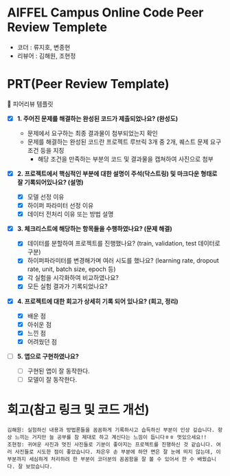 # AIFFEL Campus Online Code Peer Review Templete
- 코더 : 류지호, 변종현
- 리뷰어 : 김해원, 조현정

# PRT(Peer Review Template)

🤔 피어리뷰 템플릿

- [x]  **1. 주어진 문제를 해결하는 완성된 코드가 제출되었나요? (완성도)**
    - 문제에서 요구하는 최종 결과물이 첨부되었는지 확인
    - 문제를 해결하는 완성된 코드란 프로젝트 루브릭 3개 중 2개, 
    퀘스트 문제 요구조건 등을 지칭
        - 해당 조건을 만족하는 부분의 코드 및 결과물을 캡쳐하여 사진으로 첨부

- [x]  **2. 프로젝트에서 핵심적인 부분에 대한 설명이 주석(닥스트링) 및 마크다운 형태로 잘 기록되어있나요? (설명)**
    - [x]  모델 선정 이유
    - [x]  하이퍼 파라미터 선정 이유
    - [x]  데이터 전처리 이유 또는 방법 설명

- [x]  **3. 체크리스트에 해당하는 항목들을 수행하였나요? (문제 해결)**
    - [x]  데이터를 분할하여 프로젝트를 진행했나요? (train, validation, test 데이터로 구분)
    - [x]  하이퍼파라미터를 변경해가며 여러 시도를 했나요? (learning rate, dropout rate, unit, batch size, epoch 등)
    - [x]  각 실험을 시각화하여 비교하였나요?
    - [x]  모든 실험 결과가 기록되었나요?

- [x]  **4. 프로젝트에 대한 회고가 상세히 기록 되어 있나요? (회고, 정리)**
    - [x]  배운 점
    - [x]  아쉬운 점
    - [x]  느낀 점
    - [x]  어려웠던 점

- [ ]  **5.  앱으로 구현하였나요?**
    - [ ]  구현된 앱이 잘 동작한다.
    - [ ]  모델이 잘 동작한다.

# 회고(참고 링크 및 코드 개선)
```
김해원: 실험하신 내용과 방법론들을 꼼꼼하게 기록하시고 습득하신 부분이 인상 깊습니다. 항상 느끼는 거지만 늘 공부를 참 제대로 하고 계신다는 느낌이 듭니다ㅎㅎ 멋있으세요!!
조현정: 귀여운 사진과 멋진 사진들로 기분이 좋아지는 프로젝트를 진행하신 것 같습니다. 여러 사진들로 시도한 점이 좋았습니다. 차은우 손 부분에 하얀 면은 잘 눈에 띄지 않는데, 이 부분까지 세심하게 처리하려 한 부분이 코더분의 꼼꼼함을 잘 볼 수 있어서 한 수 배웠습니다. 잘 보았습니다.

